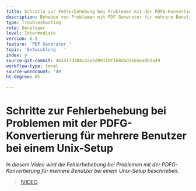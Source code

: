 ```yaml
---
title: Schritte zur Fehlerbehebung bei Problemen mit der PDFG-Konvertierung für mehrere Benutzer bei einem Unix-Setup
description: Beheben von Problemen mit PDF Generator für mehrere Benutzer bei der UNIX-Einrichtung.
type: Troubleshooting
role: Developer
level: Intermediate
version: 6.5
feature: 'PDF Generator '
topic: 'Entwicklung   '
index: y
source-git-commit: 462417d384c4aa5d99110f1b8dadd165ea9b2a49
workflow-type: tm+mt
source-wordcount: '49'
ht-degree: 6%

---
```



# Schritte zur Fehlerbehebung bei Problemen mit der PDFG-Konvertierung für mehrere Benutzer bei einem Unix-Setup

*In diesem Video wird die Fehlerbehebung bei Problemen mit der PDFG-Konvertierung für mehrere Benutzer bei einem Unix-Setup beschrieben.*

>[!VIDEO](https://video.tv.adobe.com/v/335549?quality=9&learn=on)

